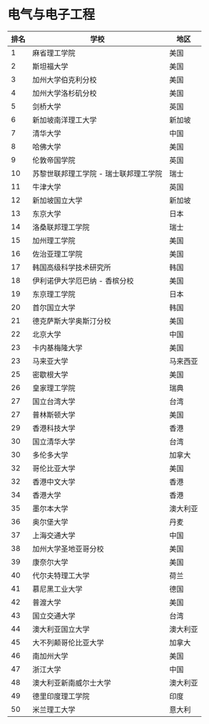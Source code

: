# 电气与电子工程
|排名|学校|地区|
|---|---|----| 
|1|麻省理工学院|美国|
|2|斯坦福大学|美国|
|3|加州大学伯克利分校|美国|
|4|加州大学洛杉矶分校|美国|
|5|剑桥大学|英国|
|6|新加坡南洋理工大学|新加坡|
|7|清华大学|中国|
|8|哈佛大学|美国|
|9|伦敦帝国学院|英国|
|10|苏黎世联邦理工学院 - 瑞士联邦理工学院|瑞士|
|11|牛津大学|英国|
|12|新加坡国立大学|新加坡|
|13|东京大学|日本|
|14|洛桑联邦理工学院|瑞士|
|15|加州理工学院|美国|
|16|佐治亚理工学院|美国|
|17|韩国高级科学技术研究所|韩国|
|18|伊利诺伊大学厄巴纳 - 香槟分校|美国|
|19|东京理工学院|日本|
|20|首尔国立大学|韩国|
|21|德克萨斯大学奥斯汀分校|美国|
|22|北京大学|中国|
|23|卡内基梅隆大学|美国|
|23|马来亚大学|马来西亚|
|25|密歇根大学|美国|
|26|皇家理工学院|瑞典|
|27|国立台湾大学|台湾|
|27|普林斯顿大学|美国|
|29|香港科技大学|香港|
|30|国立清华大学|台湾|
|30|多伦多大学|加拿大|
|32|哥伦比亚大学|美国|
|32|香港中文大学|香港|
|34|香港大学|香港|
|35|墨尔本大学|澳大利亚|
|36|奥尔堡大学|丹麦|
|37|上海交通大学|中国|
|38|加州大学圣地亚哥分校|美国|
|39|康奈尔大学|美国|
|40|代尔夫特理工大学|荷兰|
|41|慕尼黑工业大学|德国|
|42|普渡大学|美国|
|43|国立交通大学|台湾|
|44|澳大利亚国立大学|澳大利亚|
|45|大不列颠哥伦比亚大学|加拿大|
|46|南加州大学|美国|
|47|浙江大学|中国|
|48|澳大利亚新南威尔士大学|澳大利亚|
|49|德里印度理工学院|印度|
|50|米兰理工大学|意大利|